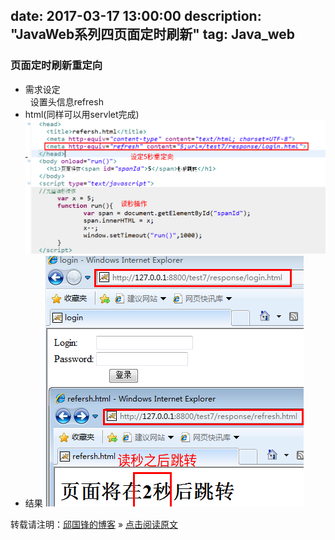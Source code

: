 date: 2017-03-17  13:00:00
description: "JavaWeb系列四页面定时刷新"
tag: Java_web
---

### 页面定时刷新重定向
* 需求设定<br />
&nbsp;&nbsp;设置头信息refresh<br />
* html(同样可以用servlet完成)
![no](/assets/active_images/javaweb/4/1.png)
* 结果
![no](/assets/active_images/javaweb/4/2.png)

转载请注明：[邱国锋的博客](http://qiuguofeng.com) » [点击阅读原文](http://qiuguofeng.com/2017/03/JavaWeb系列四页面定时刷新/)
